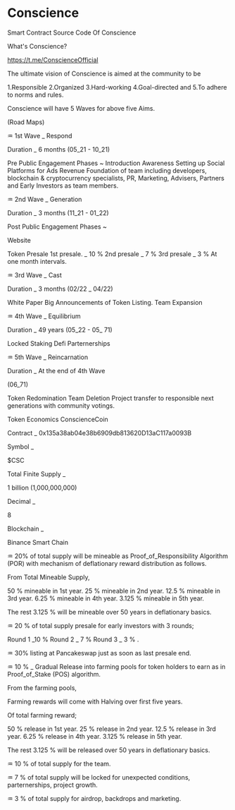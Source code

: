 # Conscience
Smart Contract Source Code Of Conscience

What's Conscience?

https://t.me/ConscienceOfficial


The ultimate vision of Conscience is aimed at the community to be 

1.Responsible
2.Organized
3.Hard-working
4.Goal-directed and
5.To adhere to norms and rules.


Conscience will have 5 Waves for above five Aims. 

(Road Maps) 

♒
1st Wave _ Respond

Duration _ 6 months 
(05_21 - 10_21)

Pre Public Engagement Phases
~
Introduction 
Awareness
Setting up Social Platforms for Ads Revenue 
Foundation of team including developers, blockchain & cryptocurrency specialists, PR, Marketing, Advisers, Partners and Early Investors as team members. 

♒
2nd Wave _ Generation

Duration _ 3 months 
(11_21 - 01_22)

Post Public Engagement Phases ~


Website

Token Presale 
1st presale.  _ 10 % 
2nd presale _  7 %
3rd presale  _  3 % 
At one month intervals. 

♒
3rd Wave _ Cast

Duration _ 3 months
(02/22 _ 04/22)


White Paper
Big Announcements of Token Listing.
Team Expansion 

♒
4th Wave _ Equilibrium 

Duration _ 49 years
(05_22 - 05_ 71)

Locked Staking 
Defi
Parternerships

♒
5th Wave _ Reincarnation

Duration _ At the end of 4th Wave

(06_71)

Token Redomination
Team Deletion
Project transfer to responsible next generations with community votings.

Token Economics 
ConscienceCoin

Contract _
 0x135a38ab04e38b6909db813620D13aC117a0093B

Symbol _ 

$CSC

Total Finite Supply _

1 billion (1,000,000,000)

Decimal _

8


Blockchain _

Binance Smart Chain 

♒
20% of total supply will be mineable as Proof_of_Responsibility Algorithm (POR) with mechanism of deflationary  reward distribution as follows. 

From Total Mineable Supply,

50 % mineable in 1st year. 
25 % mineable in 2nd year. 
12.5 % mineable in 3rd year. 
6.25 % mineable in 4th year. 
3.125 % mineable in 5th year. 

The rest 3.125 % will be mineable over 50 years in deflationary basics. 


♒
20 % of total supply presale for early investors with 3 rounds;

Round 1 _10 % 
Round 2 _ 7 %
Round 3 _ 3 % .

♒
30% listing at Pancakeswap just as soon as last presale end. 

♒
10 % _ Gradual Release into farming pools for token holders to earn as in Proof_of_Stake (POS) algorithm. 

From the farming pools,

Farming rewards will come with Halving over first five years. 

Of total farming reward;

50 % release in 1st year. 
25 % release in 2nd year. 
12.5 % release in 3rd year. 
6.25 % release in 4th year. 
3.125 % release in 5th year. 

The rest 3.125 % will be released over 50 years in deflationary basics. 

♒
10 % of total supply for the team. 

♒
7 % of total supply will be locked for unexpected conditions, parternerships, project growth. 


♒
3 % of total supply for airdrop, backdrops and marketing.
